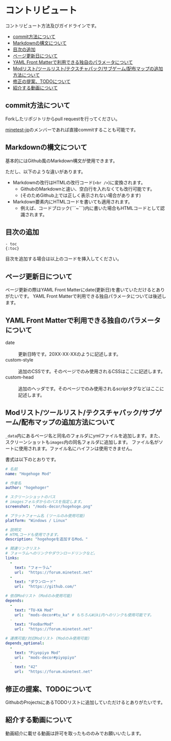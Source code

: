 # コントリビュート

コントリビュート方法及びガイドラインです。

- [commit方法について](#commit方法について)
- [Markdownの構文について](#markdownの構文について)
- [目次の追加](#目次の追加)
- [ページ更新日について](#ページ更新日について)
- [YAML Front Matterで利用できる独自のパラメータについて](#yaml-front-matterで利用できる独自のパラメータについて)
- [Modリスト/ツールリスト/テクスチャパック/サブゲーム/配布マップの追加方法について](#modリストツールリストテクスチャパックサブゲーム配布マップの追加方法について)
- [修正の提案、TODOについて](#修正の提案todoについて)
- [紹介する動画について](#紹介する動画について)


## commit方法について

Forkしたリポジトリからpull requestを行ってください。

[minetest-jp](https://github.com/minetest-jp)のメンバーであれば直接commitすることも可能です。

## Markdownの構文について

基本的にはGithub風のMarkdown構文が使用できます。

ただし、以下のような違いがあります。

- Markdownの改行はHTMLの改行コード(`<br />`)に変換されます。
  - GithubのMarkdownと違い、空白行を入れなくても改行可能です。
  - (そのためGithub上では正しく表示されない場合があります)
- Markdown要素内にHTMLコードを書いても適用されます。
  - 例えば、コードブロック(\`\`\`~\`\`\`)内に書いた場合もHTMLコードとして認識されます。

## 目次の追加

```
- toc
{:toc}
```
目次を追加する場合は以上のコードを挿入してください。

## ページ更新日について

ページ更新の際はYAML Front Matterにdate(更新日)を書いていただけるとありがたいです。
YAML Front Matterで利用できる独自パラメータについては後述します。

## YAML Front Matterで利用できる独自のパラメータについて

<dl>
  <dt>date</dt>
  <dd>更新日時です。20XX-XX-XXのように記述します。</dd>
  
  <dt>custom-style</dt>
  <dd>追加のCSSです。そのページでのみ使用されるCSSはここに記述します。</dd>
  
  <dt>custom-head</dt>
  <dd>追加のヘッダです。そのページでのみ使用されるscriptタグなどはここに記述します。</dd>
</dl>

## Modリスト/ツールリスト/テクスチャパック/サブゲーム/配布マップの追加方法について

`_data`内にあるページ名と同名のフォルダにymlファイルを追加します。また、スクリーンショットも`images`内の同名フォルダに追加します。
ファイル名がソートに使用されます。ファイル名にハイフンは使用できません。

書式は以下のとおりです。
```yml
# 名前
name: "Hogehoge Mod"

# 作者名
author: "hogehoger"

# スクリーンショットのパス
# imagesフォルダからのパスを指定します。
screenshot: "/mods-decor/hogehoge.png"

# プラットフォーム名 (ツールのみ使用可能)
platform: "Windows / Linux"

# 説明文
# HTMLコードも使用できます。
description: "hogehogeを追加するMod。"

# 関連リンクリスト
# フォーラムへのリンクやダウンロードリンクなど。
links:
  -
    text: "フォーラム"
    url:  "https://forum.minetest.net"
  -
    text: "ダウンロード"
    url:  "https://github.com/"

# 依存Modリスト (Modのみ使用可能)
depends:
  -
    text: "TU-KA Mod"
    url:  "mods-decor#tu_ka" # もちろんWiki内へのリンクも使用可能です。
  -
    text: "FooBarMod"
    url:  "https://forum.minetest.net"

# 連携可能/対応Modリスト (Modのみ使用可能)
depends_optional:
  -
    text: "Piyopiyo Mod"
    url:  "mods-decor#piyopiyo"
  -
    text: "42"
    url:  "https://forum.minetest.net"
```

## 修正の提案、TODOについて

GithubのProjectsにあるTODOリストに追加していただけるとありがたいです。

## 紹介する動画について

動画紹介に載せる動画は許可を取ったもののみでお願いいたします。
